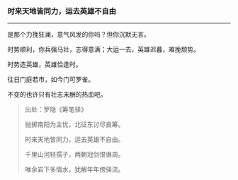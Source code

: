 ### 时来天地皆同力，运去英雄不自由

---

是那个力挽狂澜，意气风发的你吗？但你沉默无言。

时势顺利，你兵强马壮，志得意满；大运一去，英雄迟暮，难挽颓势。

时势造英雄，英雄恰逢时。

往日门庭若市，如今门可罗雀。

不变的也许只有壮志未酬的热血吧。

> 出处：罗隐《筹笔驿》
>
> 抛掷南阳为主忧，北征东讨尽良筹。
>
> 时来天地皆同力，运去英雄不自由。
>
> 千里山河轻孺子，两朝冠剑恨谯周。
>
> 唯余岩下多情水，犹解年年傍驿流。

